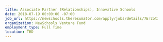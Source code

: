 ```yaml
---
title: Associate Partner (Relationships), Innovative Schools
date: 2018-07-19 00:00:00 -07:00
job_url: https://newschools.theresumator.com/apply/jobs/details/7Er2otIS5V?
organization: NewSchools Venture Fund
employment_type: Full Time
location: TBD
---
```


